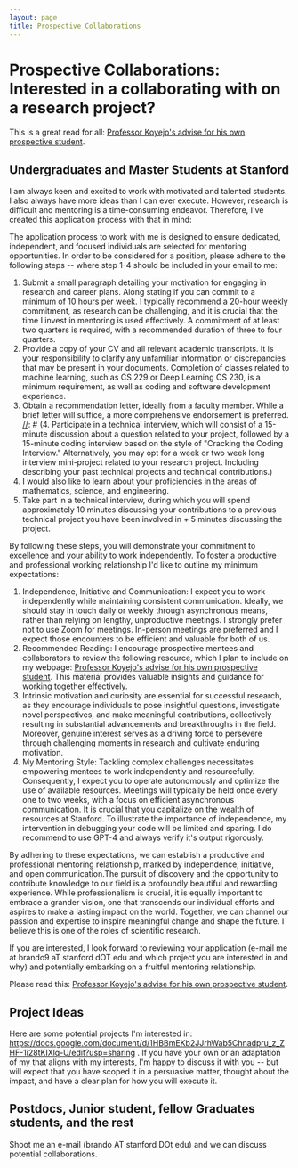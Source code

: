 ```yaml
---
layout: page
title: Prospective Collaborations
---
```


# Prospective Collaborations: Interested in a collaborating with on a research project?

This is a great read for all: 
[Professor Koyejo's advise for his own prospective student](https://cs.stanford.edu/~sanmi/preparation.html).

## Undergraduates and Master Students at Stanford

I am always keen and excited to work with motivated and talented students. I also always have more ideas than I can 
ever execute. However, research is difficult and mentoring is a time-consuming endeavor. Therefore, I've created this
application process with that in mind:

The application process to work with me is designed to ensure dedicated, independent, and focused individuals are selected for mentoring opportunities. 
In order to be considered for a position, please adhere to the following steps -- where step 1-4 should be included in your email to me:

1. Submit a small paragraph detailing your motivation for engaging in research and career plans. Along stating if you can commit to a minimum of 10 hours per week. I typically recommend a 20-hour weekly commitment, as research can be challenging, and it is crucial that the time I invest in mentoring is used effectively. A commitment of at least two quarters is required, with a recommended duration of three to four quarters.
2. Provide a copy of your CV and all relevant academic transcripts. It is your responsibility to clarify any unfamiliar information or discrepancies that may be present in your documents. Completion of classes related to machine learning, such as CS 229 or Deep Learning CS 230, is a minimum requirement, as well as coding and software development experience.
3. Obtain a recommendation letter, ideally from a faculty member. While a brief letter will suffice, a more comprehensive endorsement is preferred.
[//]: # (4. Participate in a technical interview, which will consist of a 15-minute discussion about a question related to your project, followed by a 15-minute coding interview based on the style of "Cracking the Coding Interview." Alternatively, you may opt for a week or two week long interview mini-project related to your research project. Including describing your past technical projects and technical contributions.)
4. I would also like to learn about your proficiencies in the areas of mathematics, science, and engineering.
5. Take part in a technical interview, during which you will spend approximately 10 minutes discussing your contributions to a previous technical project you have been involved in + 5 minutes discussing the project.

By following these steps, you will demonstrate your commitment to excellence and your ability to work independently. 
To foster a productive and professional working relationship I'd like to outline my minimum expectations:

1. Independence, Initiative and Communication: I expect you to work independently while maintaining consistent communication. Ideally, we should stay in touch daily or weekly through asynchronous means, rather than relying on lengthy, unproductive meetings. I strongly prefer not to use Zoom for meetings. In-person meetings are preferred and I expect those encounters to be efficient and valuable for both of us.
2. Recommended Reading: I encourage prospective mentees and collaborators to review the following resource, which I plan to include on my webpage: [Professor Koyejo's advise for his own prospective student](https://cs.stanford.edu/~sanmi/preparation.html). This material provides valuable insights and guidance for working together effectively.
3. Intrinsic motivation and curiosity are essential for successful research, as they encourage individuals to pose insightful questions, investigate novel perspectives, and make meaningful contributions, collectively resulting in substantial advancements and breakthroughs in the field. Moreover, genuine interest serves as a driving force to persevere through challenging moments in research and cultivate enduring motivation.
4. My Mentoring Style: Tackling complex challenges necessitates empowering mentees to work independently and resourcefully. Consequently, I expect you to operate autonomously and optimize the use of available resources. Meetings will typically be held once every one to two weeks, with a focus on efficient asynchronous communication. It is crucial that you capitalize on the wealth of resources at Stanford. To illustrate the importance of independence, my intervention in debugging your code will be limited and sparing. I do recommend to use GPT-4 and always verify it's output rigorously. 

By adhering to these expectations, we can establish a productive and professional mentoring relationship, marked by independence, initiative, and open communication.The pursuit of discovery and the opportunity to contribute knowledge to our field is a profoundly beautiful and rewarding experience. While professionalism is crucial, it is equally important to embrace a grander vision, one that transcends our individual efforts and aspires to make a lasting impact on the world. Together, we can channel our passion and expertise to inspire meaningful change and shape the future. I believe this is one of the roles of scientific research.

If you are interested, I look forward to reviewing your application (e-mail me at brando9 aT stanford dOT edu and which project you are interested in and why) and potentially embarking on a fruitful mentoring relationship.

Please read this: [Professor Koyejo's advise for his own prospective student](https://cs.stanford.edu/~sanmi/preparation.html).

## Project Ideas

Here are some potential projects I'm interested in: https://docs.google.com/document/d/1HBBmEKb2JJrhWab5Chnadpru_z_ZHF-1i28tKIXlq-U/edit?usp=sharing .
If you have your own or an adaptation of my that aligns with my interests, I'm happy to discuss it with you -- but
will expect that you have scoped it in a persuasive matter, thought about the impact, and have a clear plan for how you will execute it.

## Postdocs, Junior student, fellow Graduates students, and the rest

Shoot me an e-mail (brando AT stanford DOt edu) and we can discuss potential collaborations. 




[//]: # (Hi everyone,)

[//]: # ()
[//]: # (The lab I am part of has project openings for research collaborations with master students, taken for class credit. If you are interested e-mail brando9@stanford.edu and rschaef@stanford.edu with your CV & &#40;unofficial&#41; transcript, a small paragraph explaining your career plans/why you're interested in doing research, and also a time with us to schedule a 15-minute interview &#40;ideally in the late afternoon&#41;.)

[//]: # ()
[//]: # (https://docs.google.com/document/d/15YbR5tf2zqPwjYyb3KpyDKCUH5YLSqfVo8nwWIzkXsY/edit?usp=sharing)

